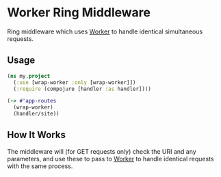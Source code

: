 
# Worker Ring Middleware

Ring middleware which uses [Worker](https://github.com/boxuk/worker) to handle identical simultaneous requests.

## Usage

```clojure
(ns my.project
  (:use [wrap-worker :only [wrap-worker]])
  (:require (compojure [handler :as handler])))

(-> #'app-routes
  (wrap-worker)
  (handler/site))
```

## How It Works

The middleware will (for GET requests only) check the URI and any parameters,
and use these to pass to [Worker](https://github.com/boxuk/worker) to handle identical requests with the same
process.

